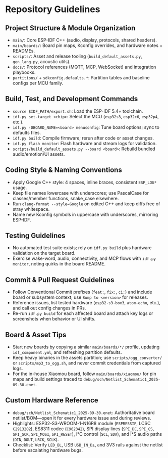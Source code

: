 # Repository Guidelines

## Project Structure & Module Organization
- `main/`: Core ESP-IDF C++ (audio, display, protocols, shared headers).
- `main/boards/`: Board pin maps, Kconfig overrides, and hardware notes + READMEs.
- `scripts/`: Asset and release tooling (`build_default_assets.py`, `gen_lang.py`, acoustic utils).
- `docs/`: Protocol references (MQTT, MCP, WebSocket) and integration playbooks.
- `partitions/` + `sdkconfig.defaults.*`: Partition tables and baseline configs per MCU family.

## Build, Test, and Development Commands
- `source $IDF_PATH/export.sh`: Load the ESP-IDF 5.4+ toolchain.
- `idf.py set-target <chip>`: Select the MCU (`esp32s3`, `esp32c6`, `esp32p4`, etc.).
- `idf.py -DBOARD_NAME=<board> menuconfig`: Tune board options; sync to defaults files.
- `idf.py build`: Compile firmware; rerun after code or asset changes.
- `idf.py flash monitor`: Flash hardware and stream logs for validation.
- `scripts/build_default_assets.py --board <board>`: Rebuild bundled audio/emotion/UI assets.

## Coding Style & Naming Conventions
- Apply Google C++ style: 4 spaces, inline braces, consistent `ESP_LOG*` usage.
- Keep file names lowercase with underscores; use PascalCase for classes/member functions, snake_case elsewhere.
- Run `clang-format --style=Google` on edited C++ and keep diffs free of stray whitespace.
- Name new Kconfig symbols in uppercase with underscores, mirroring ESP-IDF.

## Testing Guidelines
- No automated test suite exists; rely on `idf.py build` plus hardware validation on the target board.
- Exercise wake-word, audio, connectivity, and MCP flows with `idf.py monitor`, noting quirks in the board README.

## Commit & Pull Request Guidelines
- Follow Conventional Commit prefixes (`feat:`, `fix:`, `ci:`) and include board or subsystem context; use `Bump to <version>` for releases.
- Reference issues, list tested hardware (`esp32-s3-box3`, `atom-echo`, etc.), and call out config changes in PRs.
- Re-run `idf.py build` for each affected board and attach key logs or screenshots when behavior or UI shifts.

## Board & Asset Tips
- Start new boards by copying a similar `main/boards/*/` profile, updating `idf_component.yml`, and refreshing partition defaults.
- Keep heavy binaries in the assets partition; use `scripts/ogg_converter/` or `scripts/mp3_to_ogg.sh`, and never commit credentials from captured logs.
- For the in-house Xiaomou board, follow `main/boards/xiaomou/` for pin maps and build settings traced to `debug/sch/Netlist_Schematic1_2025-09-30.enet`.

## Custom Hardware Reference
- `debug/sch/Netlist_Schematic1_2025-09-30.enet`: Authoritative board netlist/BOM—open it for every hardware issue and during reviews.
- Highlights: ESP32-S3-WROOM-1-N16R8 module (`ESPRESSIF`, LCSC `C2913202`), ES8311 codec (`C962342`), SPI display lines (`SPI_DC`, `SPI_CS`, `SPI_SCK`, `SPI_MOSI`, `SPI_RESET`), I²C control (`SCL`, `SDA`), and I²S audio paths (`DIN`, `DOUT`, `LRCK`, `SCLK`).
- Checklist: Verify `LED_BL`, USB `USB_IN_D±`, and 3V3 rails against the netlist before escalating hardware bugs.
